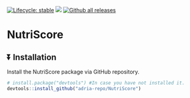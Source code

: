   <!-- badges: start -->
  [![Lifecycle: stable](https://img.shields.io/badge/lifecycle-stable-brightgreen.svg)](https://lifecycle.r-lib.org/articles/stages.html#stable)
  [![](https://img.shields.io/badge/devel%20version-0.1.3-blue.svg)](https://github.com/adria-repo/NutriScore)
  [![Github all releases](https://img.shields.io/github/downloads/Naereen/StrapDown.js/total.svg)](https://github.com/adria-repo/NutriScore)
  <!-- badges: end -->
  
# NutriScore

## ⏬ Installation
Install the NutriScore package via GitHub repository.

``` r
# install.package("devtools") #In case you have not installed it.
devtools::install_github("adria-repo/NutriScore")
```
